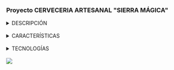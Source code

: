 ### Proyecto CERVECERIA ARTESANAL "SIERRA MÁGICA"

<details>
  <summary>DESCRIPCIÓN</summary><br>
  El proyecto se desarrolla a partir de la idea de una marca de cerveza, haciendo incapié desde lo visual hasta el contenido, en lo 
  artesanal y familiar. Contiene información sobre la marca y su historia, y registro para recibir tanto novedades como propomociones. 
</details>
  <br>
<details>
<summary>CARACTERÍSTICAS</summary><br>

- **Registro de Usuarios:** Permite a los visitantes registrarse para recibir noticias y ofertas exclusivas.<br>
- **Historia:** Explora la historia detrás de nuestra cervecería, desde nuestros humildes comienzos hasta el presente.<br>
- **Tienda Virtual:** Navega por nuestra selección de cervezas artesanales y realiza compras de forma segura.(falta completar)<br>
- **Formulario de Contacto:** Un formulario integrado para dudas, consultas y reclamos.
</details>
<br>
<details>
 <summary>TECNOLOGÍAS</summary><br>
- HTML5<br>
- CSS3<br>
- JavaScript<br>
- Bootstrap 5.3.2<br>
- Git/Github
</details>    
  <br>
<img src="assets/Cerveceria Sierras Magicas(readme).gif">
